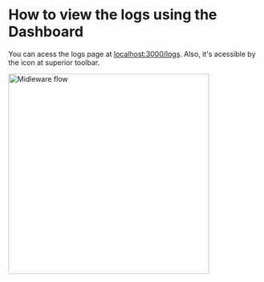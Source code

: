 # How to view the logs using the Dashboard

You can acess the logs page at [localhost:3000/logs](http://localhost:3000/logs). Also, it's acessible by the icon at superior toolbar.

<img alt="Midleware flow" width="400" src="https://raw.githubusercontent.com/botpress/botpress/master/assets/screenshot-logs.png">
